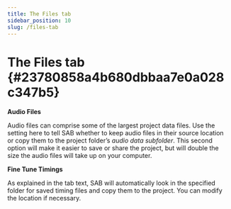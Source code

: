 ```yaml
---
title: The Files tab
sidebar_position: 10
slug: /files-tab
---
```




# The Files tab {#23780858a4b680dbbaa7e0a028c347b5}


**Audio Files**


Audio files can comprise some of the largest project data files. Use the setting here to tell SAB whether to keep audio files in their source location or copy them to the project folder’s _audio data subfolder_. This second option will make it easier to save or share the project, but will double the size the audio files will take up on your computer.


**Fine Tune Timings**


As explained in the tab text, SAB will automatically look in the specified folder for saved timing files and copy them to the project. You can modify the location if necessary.

